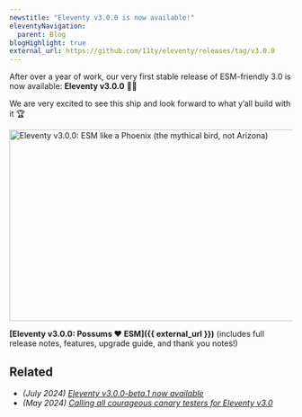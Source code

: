 ```yaml
---
newstitle: "Eleventy v3.0.0 is now available!"
eleventyNavigation:
  parent: Blog
blogHighlight: true
external_url: https://github.com/11ty/eleventy/releases/tag/v3.0.0
---
```

After over a year of work, our very first stable release of ESM-friendly 3.0 is now available: **Eleventy v3.0.0** 🎈🐀

We are very excited to see this ship and look forward to what y’all build with it 🏆

<a href="{{ external_url }}" class="elv-externalexempt opengraph-card">
  <img src="https://screenshot.11ty.app/{{ external_url | urlencode }}/opengraph/" alt="Eleventy v3.0.0: ESM like a Phoenix (the mythical bird, not Arizona)" loading="lazy" decoding="async" width="650" height="341">
</a>

**[Eleventy v3.0.0: Possums ❤️ ESM]({{ external_url }})** (includes full release notes, features, upgrade guide, and thank you notes!)

## Related

* _(July 2024) [Eleventy v3.0.0-beta.1 now available](/blog/three-point-oh-beta-one/)_
* _(May 2024) [Calling all courageous canary testers for Eleventy v3.0](/blog/canary-eleventy-v3/)_